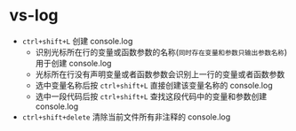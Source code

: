 # vs-log

- `ctrl+shift+L` 创建 console.log
  - 识别光标所在行的变量或函数参数的名称(`同时存在变量和参数只输出参数名称`)用于创建 console.log
  - 光标所在行没有声明变量或者函数参数会识别上一行的变量或者函数参数
  - 选中变量名称后按 `ctrl+shift+L` 直接创建该变量名称的 console.log
  - 选中一段代码后按 `ctrl+shift+L` 查找这段代码中的变量和参数创建 console.log
- `ctrl+shift+delete` 清除当前文件所有非注释的 console.log
